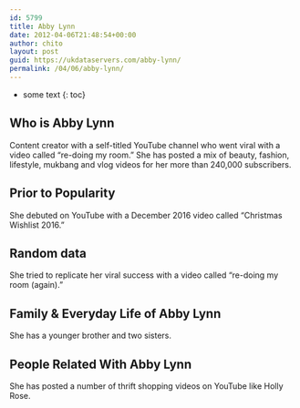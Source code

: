 ```yaml
---
id: 5799
title: Abby Lynn
date: 2012-04-06T21:48:54+00:00
author: chito
layout: post
guid: https://ukdataservers.com/abby-lynn/
permalink: /04/06/abby-lynn/
---
```


* some text
{: toc}
          
          
## Who is  Abby Lynn
                  
                  
                  
Content creator with a self-titled YouTube channel who went viral with a video called &#8220;re-doing my room.&#8221; She has posted a mix of beauty, fashion, lifestyle, mukbang and vlog videos for her more than 240,000 subscribers.
                  
                
                
                
## Prior to Popularity 
                  
                  
                  
She debuted on YouTube with a December 2016 video called &#8220;Christmas Wishlist 2016.&#8221; 
                  
                
                
                
## Random data 
                  
                  
                  
She tried to replicate her viral success with a video called &#8220;re-doing my room (again).&#8221;
                  
                
                
                
## Family & Everyday Life of Abby Lynn
                  
                  
                  
She has a younger brother and two sisters.
                  
                
                
                
## People Related With  Abby Lynn
                  
                  
                  
She has posted a number of thrift shopping videos on YouTube like Holly Rose.
                  
                
              
            
          
          
          
    
    
  
